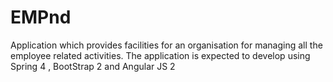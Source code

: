 # EMPnd
Application which provides facilities for an organisation for managing all the employee related activities. The application is expected to develop using Spring 4 , BootStrap 2 and Angular JS 2 